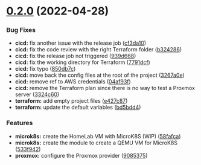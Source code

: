 # [0.2.0](https://github.com/timoa/homelab/compare/v0.1.0...v0.2.0) (2022-04-28)


### Bug Fixes

* **cicd:** fix another issue with the release job ([cf3da10](https://github.com/timoa/homelab/commit/cf3da108282a4f67c684ff2587b758d39c873ed7))
* **cicd:** fix the code review with the right Terraform folder ([b324286](https://github.com/timoa/homelab/commit/b324286ce40c187aacd9ce2d38f92f266cfab87a))
* **cicd:** fix the release job not triggered ([939d668](https://github.com/timoa/homelab/commit/939d6688875a163875421bdbb267feecd55bfafb))
* **cicd:** fix the working directory for Terraform ([7791dcf](https://github.com/timoa/homelab/commit/7791dcfd9df46fee87fcda05c7ae218e4fc3bf4a))
* **cicd:** fix typo ([850db7c](https://github.com/timoa/homelab/commit/850db7cd686352c02a0d5bb2c3d4e4f8f9ef60d1))
* **cicd:** move back the config files at the root of the project ([3267a0e](https://github.com/timoa/homelab/commit/3267a0ed4f26ec1b87802020d55017bb60f03274))
* **cicd:** remove ref to AWS credentials ([04af93f](https://github.com/timoa/homelab/commit/04af93f1d41018f5e17684fe99aa8590e2e16b77))
* **cicd:** remove the Terraform plan since there is no way to test a Proxmox server ([3324c60](https://github.com/timoa/homelab/commit/3324c6071944b07426e19c90c84ecc06d913897b))
* **terraform:** add empty project files ([e427c87](https://github.com/timoa/homelab/commit/e427c87513e56233f25fef056e77c565ee250982))
* **terraform:** update the default variables ([bd5bdd4](https://github.com/timoa/homelab/commit/bd5bdd4199ce992f4d5fe6d9de40495a820d982a))


### Features

* **microk8s:** create the HomeLab VM with MicroK8S (WIP) ([58fafca](https://github.com/timoa/homelab/commit/58fafcad9eca21c07a92149c3137c1add9816fda))
* **microk8s:** create the module to create a QEMU VM for MicroK8S ([533f942](https://github.com/timoa/homelab/commit/533f942d8882462c94e14abfedae98ee7fc469db))
* **proxmox:** configure the Proxmox provider ([9085375](https://github.com/timoa/homelab/commit/9085375a6946a6047cc59eed3028f61f47dde059))
